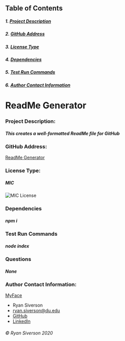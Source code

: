 
## Table of Contents
##### 1. [Project Description](#Project-Description)
##### 2. [GitHub Address](#GitHub-Address)
##### 3. [License Type](#License-Type)
##### 4. [Dependencies](#Dependencies)
##### 5. [Test Run Commands](#Test-Run-Commands)
##### 6. [Author Contact Information](#Author-Contact-Information)

# **ReadMe Generator**

### **Project Description:**
##### This creates a well-formatted ReadMe file for GitHub

### **GitHub Address:**
[ReadMe Generator](https://github.com/rysiphoto/ReadMe-Maker)

### **License Type:**
##### MIC
![MIC License](https://img.shields.io/badge/license-MIT-green)

### **Dependencies**
##### npm i
    
### **Test Run Commands**
##### node index

### **Questions**
##### None

### **Author Contact Information:**
[MyFace](https://avatars3.githubusercontent.com/u/61304775?s=400&u=d99beab884a1c29674dba64712a08086272d692b&v=4)
* Ryan Siverson
* ryan.siverson@du.edu
* [GitHub](https://github.com/rysiphoto)
* [LinkedIn](https://www.linkedin.com/in/ryan-siverson-695b5a32/)


###### © Ryan Siverson 2020

